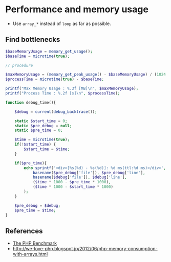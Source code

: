 # Performance and memory usage

* Use `array_*` instead of `loop` as far as possible. 


## Find bottlenecks

```php
$baseMemoryUsage = memory_get_usage();
$baseTime = microtime(true);

// procedure

$maxMemoryUsage = (memory_get_peak_usage() - $baseMemoryUsage) / (1024 * 1024);
$processTime = microtime(true) - $baseTime;

printf("Max Memory Usage : %.3f [MB]\n", $maxMemoryUsage);
printf("Process Time : %.2f [s]\n", $processTime);
```

```php
function debug_time(){

    $debug = current(debug_backtrace());

    static $start_time = 0;
    static $pre_debug = null;
    static $pre_time = 0;

    $time = microtime(true);
    if(!$start_time) {
        $start_time = $time;
    }

    if($pre_time){
        echo sprintf('<div>[%s(%d) - %s(%d)]: %d ms(ttl:%d ms)</div>', 
            basename($pre_debug['file']), $pre_debug['line'],
            basename($debug['file']), $debug['line'],
            ($time * 1000 - $pre_time * 1000),
            ($time * 1000 - $start_time * 1000)
        );
    }

    $pre_debug = $debug;
    $pre_time = $time;
}
```

## References

* [The PHP Benchmark](http://www.phpbench.com/)
* http://we-love-php.blogspot.jp/2012/06/php-memory-consumption-with-arrays.html
